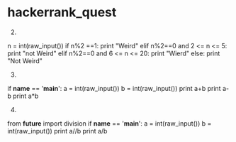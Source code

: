 # hackerrank_quest

2)
n = int(raw_input())
    if n%2 ==1:
        print "Weird"
    elif n%2==0 and 2 <= n <= 5:
        print "not Weird"
    elif n%2==0 and 6 <= n <= 20:
        print "Wierd"
    else:
        print "Not Weird"
        
3)
if __name__ == '__main__':
    a = int(raw_input())
    b = int(raw_input())
    print a+b
    print a-b
    print a*b
    
4)
from __future__ import division
if __name__ == '__main__':
    a = int(raw_input())
    b = int(raw_input())
    print a//b
    print a/b
